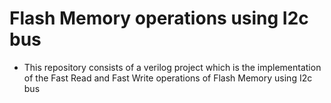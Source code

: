 # Flash Memory operations using I2c bus
- This repository consists of a verilog project which is the  implementation of the Fast Read and Fast Write operations of Flash Memory using I2c bus

